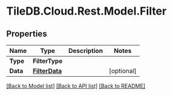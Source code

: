 
# TileDB.Cloud.Rest.Model.Filter

## Properties

Name | Type | Description | Notes
------------ | ------------- | ------------- | -------------
**Type** | **FilterType** |  | 
**Data** | [**FilterData**](FilterData.md) |  | [optional] 

[[Back to Model list]](../README.md#documentation-for-models)
[[Back to API list]](../README.md#documentation-for-api-endpoints)
[[Back to README]](../README.md)

